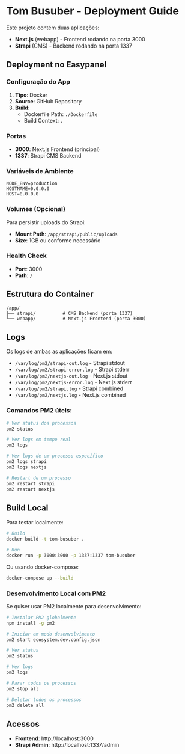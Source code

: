 # Tom Busuber - Deployment Guide

Este projeto contém duas aplicações:

- **Next.js** (webapp) - Frontend rodando na porta 3000
- **Strapi** (CMS) - Backend rodando na porta 1337

## Deployment no Easypanel

### Configuração do App

1. **Tipo**: Docker
2. **Source**: GitHub Repository
3. **Build**:
   - Dockerfile Path: `./Dockerfile`
   - Build Context: `.`

### Portas

- **3000**: Next.js Frontend (principal)
- **1337**: Strapi CMS Backend

### Variáveis de Ambiente

```env
NODE_ENV=production
HOSTNAME=0.0.0.0
HOST=0.0.0.0
```

### Volumes (Opcional)

Para persistir uploads do Strapi:

- **Mount Path**: `/app/strapi/public/uploads`
- **Size**: 1GB ou conforme necessário

### Health Check

- **Port**: 3000
- **Path**: `/`

## Estrutura do Container

```
/app/
├── strapi/          # CMS Backend (porta 1337)
└── webapp/          # Next.js Frontend (porta 3000)
```

## Logs

Os logs de ambas as aplicações ficam em:

- `/var/log/pm2/strapi-out.log` - Strapi stdout
- `/var/log/pm2/strapi-error.log` - Strapi stderr
- `/var/log/pm2/nextjs-out.log` - Next.js stdout
- `/var/log/pm2/nextjs-error.log` - Next.js stderr
- `/var/log/pm2/strapi.log` - Strapi combined
- `/var/log/pm2/nextjs.log` - Next.js combined

### Comandos PM2 úteis:

```bash
# Ver status dos processos
pm2 status

# Ver logs em tempo real
pm2 logs

# Ver logs de um processo específico
pm2 logs strapi
pm2 logs nextjs

# Restart de um processo
pm2 restart strapi
pm2 restart nextjs
```

## Build Local

Para testar localmente:

```bash
# Build
docker build -t tom-busuber .

# Run
docker run -p 3000:3000 -p 1337:1337 tom-busuber
```

Ou usando docker-compose:

```bash
docker-compose up --build
```

### Desenvolvimento Local com PM2

Se quiser usar PM2 localmente para desenvolvimento:

```bash
# Instalar PM2 globalmente
npm install -g pm2

# Iniciar em modo desenvolvimento
pm2 start ecosystem.dev.config.json

# Ver status
pm2 status

# Ver logs
pm2 logs

# Parar todos os processos
pm2 stop all

# Deletar todos os processos
pm2 delete all
```

## Acessos

- **Frontend**: http://localhost:3000
- **Strapi Admin**: http://localhost:1337/admin
